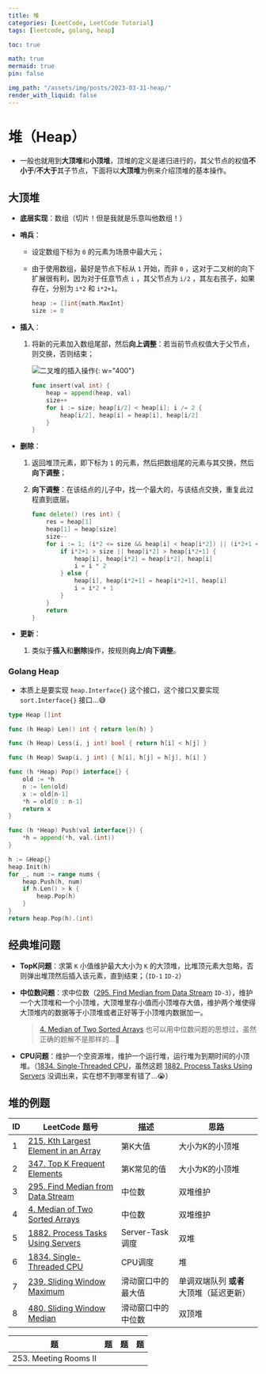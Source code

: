 ```yaml
---
title: 堆
categories: [LeetCode, LeetCode Tutorial]
tags: [leetcode, golang, heap]

toc: true

math: true
mermaid: true
pin: false

img_path: "/assets/img/posts/2023-03-31-heap/"
render_with_liquid: false
---
```


# 堆（Heap）

- 一般也就用到**大顶堆**和**小顶堆**，顶堆的定义是递归进行的，其父节点的权值**不小于**/**不大于**其子节点，下面将以**大顶堆**为例来介绍顶堆的基本操作。

## 大顶堆

- **底层实现**：数组（切片！但是我就是乐意叫他数组！）

- **哨兵**：

  - 设定数组下标为 `0` 的元素为场景中最大元；

  - 由于使用数组，最好是节点下标从 `1` 开始，而非 `0` ，这对于二叉树的向下扩展很有利，因为对于任意节点 `i` ，其父节点为 `i/2` ，其左右孩子，如果存在，分别为 `i*2` 和 `i*2+1`。

    ```go
    heap := []int{math.MaxInt}
    size := 0
    ```

- **插入**：

  1. 将新的元素加入数组尾部，然后**向上调整**：若当前节点权值大于父节点，则交换，否则结束；

     ![二叉堆的插入操作](binary_heap_insert.svg){: w="400"}

     ```go
     func insert(val int) {
         heap = append(heap, val)
         size++
         for i := size; heap[i/2] < heap[i]; i /= 2 {
             heap[i/2], heap[i] = heap[i], heap[i/2]
         }
     }
     ```

- **删除**：

  1. 返回堆顶元素，即下标为 `1` 的元素，然后把数组尾的元素与其交换，然后**向下调整**；

  2. **向下调整**：在该结点的儿子中，找一个最大的，与该结点交换，重复此过程直到底层。

     ```go
     func delete() (res int) {
         res = heap[1]
         heap[1] = heap[size]
         size--
         for i := 1; (i*2 <= size && heap[i] < heap[i*2]) || (i*2+1 <= size && heap[i] < heap[i*2+1]); {
             if i*2+1 > size || heap[i*2] > heap[i*2+1] {
                 heap[i], heap[i*2] = heap[i*2], heap[i]
                 i = i * 2
             } else {
                 heap[i], heap[i*2+1] = heap[i*2+1], heap[i]
                 i = i*2 + 1
             }
         }
         return
     }
     ```

- **更新**：

  1. 类似于**插入**和**删除**操作，按规则**向上/向下调整**。

### Golang Heap

- 本质上是要实现 `heap.Interface{}` 这个接口，这个接口又要实现 `sort.Interface{}` 接口...😅

```go
type Heap []int

func (h Heap) Len() int { return len(h) }

func (h Heap) Less(i, j int) bool { return h[i] < h[j] }

func (h Heap) Swap(i, j int) { h[i], h[j] = h[j], h[i] }

func (h *Heap) Pop() interface{} {
	old := *h
	n := len(old)
	x := old[n-1]
	*h = old[0 : n-1]
	return x
}

func (h *Heap) Push(val interface{}) {
	*h = append(*h, val.(int))
}
```

```go
h := &Heap{}
heap.Init(h)
for _, num := range nums {
    heap.Push(h, num)
    if h.Len() > k {
        heap.Pop(h)
    }
}
return heap.Pop(h).(int)
```



## 经典堆问题

- **TopK问题**：求第 `K` 小值维护最大大小为 `K` 的大顶堆，比堆顶元素大忽略，否则弹出堆顶然后插入该元素，直到结束；（`ID-1` `ID-2`）

- **中位数问题**：求中位数（[295. Find Median from Data Stream](https://leetcode.cn/problems/find-median-from-data-stream/) `ID-3`），维护一个大顶堆和一个小顶堆，大顶堆里存小值而小顶堆存大值，维护两个堆使得大顶堆内的数据等于小顶堆或者正好等于小顶堆内数据加一。

  > [4. Median of Two Sorted Arrays](https://leetcode.cn/problems/median-of-two-sorted-arrays/) 也可以用中位数问题的思想过，虽然正确的题解不是那样的...🤔

- **CPU问题**：维护一个空资源堆，维护一个运行堆，运行堆为到期时间的小顶堆。（[1834. Single-Threaded CPU](https://leetcode.cn/problems/single-threaded-cpu/)，虽然这题 [1882. Process Tasks Using Servers](https://leetcode.cn/problems/process-tasks-using-servers/) 没调出来，实在想不到哪里有错了...😭）

## 堆的例题

| ID   | LeetCode 题号                                                | 描述               | 思路                                     |
| ---- | ------------------------------------------------------------ | ------------------ | ---------------------------------------- |
| 1    | [215. Kth Largest Element in an Array](https://leetcode.cn/problems/kth-largest-element-in-an-array/) | 第K大值            | 大小为K的小顶堆                          |
| 2    | [347. Top K Frequent Elements](https://leetcode.cn/problems/top-k-frequent-elements/) | 第K常见的值        | 大小为K的小顶堆                          |
| 3    | [295. Find Median from Data Stream](https://leetcode.cn/problems/find-median-from-data-stream/) | 中位数             | 双堆维护                                 |
| 4    | [4. Median of Two Sorted Arrays](https://leetcode.cn/problems/median-of-two-sorted-arrays/) | 中位数             | 双堆维护                                 |
| 5    | [1882. Process Tasks Using Servers](https://leetcode.cn/problems/process-tasks-using-servers/) | Server-Task调度    | 双堆                                     |
| 6    | [1834. Single-Threaded CPU](https://leetcode.cn/problems/single-threaded-cpu/) | CPU调度            | 堆                                       |
| 7    | [239. Sliding Window Maximum](https://leetcode.cn/problems/sliding-window-maximum/) | 滑动窗口中的最大值 | 单调双端队列 **或者** 大顶堆（延迟更新） |
| 8    | [480. Sliding Window Median](https://leetcode.cn/problems/sliding-window-median/) | 滑动窗口中的中位数 | 双顶堆                                   |

| 题                    | 题   | 题   | 题   |
| --------------------- | ---- | ---- | ---- |
| 253. Meeting Rooms II |      |      |      |

